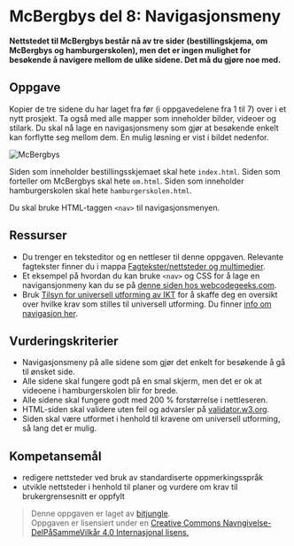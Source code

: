 McBergbys del 8: Navigasjonsmeny
================================
**Nettstedet til McBergbys består nå av tre sider (bestillingskjema, om McBergbys og hamburgerskolen), men det er ingen mulighet for besøkende å navigere mellom de ulike sidene. Det må du gjøre noe med.**

Oppgave
-------
Kopier de tre sidene du har laget fra før (i oppgavedelene fra 1 til 7) over i et nytt prosjekt. Ta også med alle mapper som inneholder bilder, videoer og stilark. Du skal nå lage en navigasjonsmeny som gjør at besøkende enkelt kan forflytte seg mellom dem. En mulig løsning er vist i bildet nedenfor.

![McBergbys](https://raw.githubusercontent.com/fagstoff/IT1/master/Bilder/mcbergbys-8.jpg)

Siden som inneholder bestillingsskjemaet skal hete `index.html`. Siden som forteller om McBergbys skal hete `om.html`. Siden som inneholder hamburgerskolen skal hete `hamburgerskolen.html`.

Du skal bruke HTML-taggen `<nav>` til navigasjonsmenyen.

Ressurser
---------
* Du trenger en teksteditor og en nettleser til denne oppgaven. Relevante fagtekster finner du i mappa [Fagtekster/nettsteder og multimedier](https://github.com/bitjungle/IT1/tree/master/Fagtekster/nettsteder%20og%20multimedier).
* Et eksempel på hvordan du kan bruke `<nav>` og CSS for å lage en navigansjonmeny kan du se på [denne siden hos webcodegeeks.com](http://www.webcodegeeks.com/html5/html5-navigation-bar-example/).
* Bruk [Tilsyn for universell utforming av IKT](http://uu.difi.no/) for å skaffe deg en oversikt over hvilke krav som stilles til universell utforming. Du finner [info om navigasjon her](http://uu.difi.no/artikkel/2015/07/navigasjonsmetoder).

Vurderingskriterier
-------------------
* Navigasjonsmeny på alle sidene som gjør det enkelt for besøkende å gå til ønsket side.
* Alle sidene skal fungere godt på en smal skjerm, men det er ok at videoene i hamburgerskolen blir for brede.
* Alle sidene skal fungere godt med 200 % forstørrelse i nettleseren.
* HTML-siden skal validere uten feil og advarsler på [validator.w3.org](https://validator.w3.org/).
* Siden skal være utformet i henhold til kravene om universell utforming, så lang det er mulig.

Kompetansemål
-------------
* redigere nettsteder ved bruk av standardiserte oppmerkingsspråk
* utvikle nettsteder i henhold til planer og vurdere om krav til brukergrensesnitt er oppfylt

>Denne oppgaven er laget av [bitjungle](https://github.com/bitjungle).  
>Oppgaven er lisensiert under en
>[Creative Commons Navngivelse-DelPåSammeVilkår 4.0 Internasjonal lisens.
](http://creativecommons.org/licenses/by-sa/4.0/)

